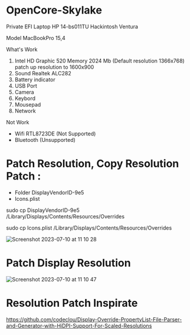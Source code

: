 # OpenCore-Skylake
Private EFI Laptop HP 14-bs011TU Hackintosh Ventura

Model MacBookPro 15,4

What's Work
1. Intel HD Graphic 520 Memory 2024 Mb
   (Default resolution 1366x768) patch up resolution to 1600x900
2. Sound Realtek ALC282
3. Battery indicator
4. USB Port
5. Camera
6. Keybord 
7. Mousepad
8. Network

Not Work
- Wifi RTL8723DE (Not Supported)
- Bluetooth (Unsupported)


# Patch Resolution, Copy Resolution Patch :
- Folder DisplayVendorID-9e5
- Icons.plist

sudo cp DisplayVendorID-9e5 /Library/Displays/Contents/Resources/Overrides

sudo cp Icons.plist /Library/Displays/Contents/Resources/Overrides

![Screenshot 2023-07-10 at 11 10 28](https://github.com/mijortsa/OpenCore-Skylake/assets/908982/e6734c27-0907-4cd1-8ed4-a1eae1b9dc8b)


# Patch Display Resolution 
![Screenshot 2023-07-10 at 11 10 47](https://github.com/mijortsa/OpenCore-Skylake/assets/908982/7b5c656f-0d56-4053-9581-336d77106287)

# Resolution Patch Inspirate 
https://github.com/codeclou/Display-Override-PropertyList-File-Parser-and-Generator-with-HiDPI-Support-For-Scaled-Resolutions
